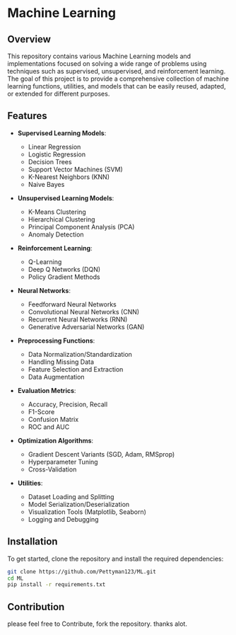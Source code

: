 # Machine Learning

## Overview
This repository contains various Machine Learning models and implementations focused on solving a wide range of problems using techniques such as supervised, unsupervised, and reinforcement learning. The goal of this project is to provide a comprehensive collection of machine learning functions, utilities, and models that can be easily reused, adapted, or extended for different purposes.

## Features
- **Supervised Learning Models**: 
  - Linear Regression
  - Logistic Regression
  - Decision Trees
  - Support Vector Machines (SVM)
  - K-Nearest Neighbors (KNN)
  - Naive Bayes

- **Unsupervised Learning Models**: 
  - K-Means Clustering
  - Hierarchical Clustering
  - Principal Component Analysis (PCA)
  - Anomaly Detection

- **Reinforcement Learning**:
  - Q-Learning
  - Deep Q Networks (DQN)
  - Policy Gradient Methods

- **Neural Networks**:
  - Feedforward Neural Networks
  - Convolutional Neural Networks (CNN)
  - Recurrent Neural Networks (RNN)
  - Generative Adversarial Networks (GAN)

- **Preprocessing Functions**:
  - Data Normalization/Standardization
  - Handling Missing Data
  - Feature Selection and Extraction
  - Data Augmentation

- **Evaluation Metrics**:
  - Accuracy, Precision, Recall
  - F1-Score
  - Confusion Matrix
  - ROC and AUC

- **Optimization Algorithms**:
  - Gradient Descent Variants (SGD, Adam, RMSprop)
  - Hyperparameter Tuning
  - Cross-Validation

- **Utilities**:
  - Dataset Loading and Splitting
  - Model Serialization/Deserialization
  - Visualization Tools (Matplotlib, Seaborn)
  - Logging and Debugging

## Installation
To get started, clone the repository and install the required dependencies:
```bash
git clone https://github.com/Pettyman123/ML.git
cd ML
pip install -r requirements.txt
```
## Contribution
please feel free to Contribute, fork the repository. thanks alot.
